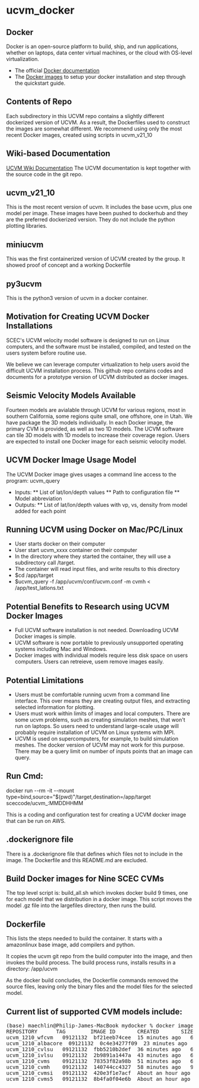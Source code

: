# ucvm_docker

## Docker

Docker is an open-source platform to build, ship, and run applications, whether on laptops, data center virtual machines, or the cloud with OS-level virtualization. 

* The official <a href="http://docs.docker.com">Docker documentation</a> 
* The <a href="https://docs.docker.com/engine/reference/commandline/images/">Docker images</a> to setup your docker installation and step through the quickstart guide.

## Contents of Repo
Each subdirectory in this UCVM repo contains a slightly different dockerized version of UCVM. As a result, the Dockerfiles used to construct the images are somewhat different. We recommend using only the most recent Docker images, created using scripts in ucvm_v21_10

## Wiki-based Documentation
[UCVM Wiki Documentation](https://github.com/sceccode/ucvm_docker/wiki) The UCVM documentation is kept together with the source code in the git repo.

## ucvm_v21_10
This is the most recent version of ucvm. It includes the base ucvm, plus one model per image. These images have been pushed to dockerhub and they are the preferred dockerized version. They do not include the python plotting libraries.

## miniucvm
This was the first containerized version of UCVM created by the group. It showed proof of concept and a working Dockerfile

## py3ucvm
This is the python3 version of ucvm in a docker container.

## Motivation for Creating UCVM Docker Installations
SCEC's UCVM velocity model software is designed to run on Linux computers, and the software must be installed, compiled, and tested on the users system before routine use.

We believe we can leverage computer virtualization to help users avoid the difficult UCVM installation process. This github repo contains codes and documents for a prototype version of UCVM distributed as docker images. 

## Seismic Velocity Models Available
Fourteen models are avialable through UCVM for various regions, most in southern California, some regions quite small, one offshore, one in Utah. We have package the 3D models individually. In each Docker image, the primary CVM is provided, as well as two 1D models. The UCVM software can tile 3D models with 1D models to increase their coverage region. Users are expected to install one Docker image for each seismic velocity model.

## UCVM Docker Image Usage Model
The UCVM Docker image gives usages a command line access to the program: ucvm_query
* Inputs:
** List of lat/lon/depth values
** Path to configuration file
** Model abbreviation
* Outputs:
** List of lat/lon/depth values with vp, vs, density from model added for each point

## Running UCVM using Docker on Mac/PC/Linux
* User starts docker on their computer
* User start ucvm_xxxx container on their computer
* In the directory where they started the container, they will use a subdirectory call /target.
* The container will read input files, and write results to this directory
* $cd /app/target
* $ucvm_query -f /app/ucvm/conf/ucvm.conf -m cvmh < /app/test_latlons.txt

## Potential Benefits to Research using UCVM Docker Images
* Full UCVM software installation is not needed. Downloading UCVM Docker images is simple.
* UCVM software is now portable to previously unsupported operating systems including Mac and Windows.
* Docker images with individual models require less disk space on users computers. Users can retreieve, usem remove images easily.

## Potential Limitations
* Users must be comfortable running ucvm from a command line interface. This over means they are creating output files, and extracting selected information for plotting.
* Users must work within limits of images and local computers. There are some ucvm problems, such as creating simulation meshes, that won't run on laptops. So users need to understand large-scale usage will probably require installation of UCVM on Linux systems with MPI.
* UCVM is used on supercomputers, for example, to build simulation meshes. The docker version of UCVM may not work for this purpose. There may be a query limit on number of inputs points that an image can query.

## Run Cmd:
docker run --rm -it --mount type=bind,source="$(pwd)"/target,destination=/app/target  sceccode/ucvm_<modelname>:MMDDHHMM

This is a coding and configuration test for creating a UCVM docker image that can be run on AWS.

## .dockerignore file
There is a .dockerignore file that defines which files not to include in the image. The Dockerfile and this README.md are excluded.

## Build Docker images for Nine SCEC CVMs
The top level script is: build_all.sh which invokes docker build 9 times, one for each model that we distribution in a docker image.
This script moves the model .gz file into the largefiles directory, then runs the build.

## Dockerfile
This lists the steps needed to build the container. It starts with a amazonlinux base image, add compilers and python.

It copies the ucvm git repo from the build computer into the image, and then invokes the build process. The build process runs, installs results in a directory: /app/ucvm

As the docker build concludes, the Dockerfile commands removed the source files, leaving only the binary files and the model files for the selected model.

## Current list of supported CVM models include:
<pre>
(base) maechlin@Philip-James-MacBook mydocker % docker images
REPOSITORY      TAG        IMAGE ID       CREATED       SIZE
ucvm_1210_wfcvm   09121132  bf21eeb74cee  15 minutes ago   6.4GB
ucvm_1210_albacore  09121132  0c4e34277f09  23 minutes ago   6.23GB
ucvm_1210_cvlsu   09121132  fbb5210b2def  36 minutes ago   6.23GB
ucvm_1210_ivlsu   09121132  2b9891a1447a  43 minutes ago   6.23GB
ucvm_1210_cvms    09121132  78353f82a98b  51 minutes ago   6.23GB
ucvm_1210_cvmh    09121132  140744cc4327  58 minutes ago   9.9GB
ucvm_1210_cvmsi   09121132  420e3f1e7acf  About an hour ago  7.28GB
ucvm_1210_cvms5   09121132  8b4fa0f04e6b  About an hour ago  9.59GB
</pre>
